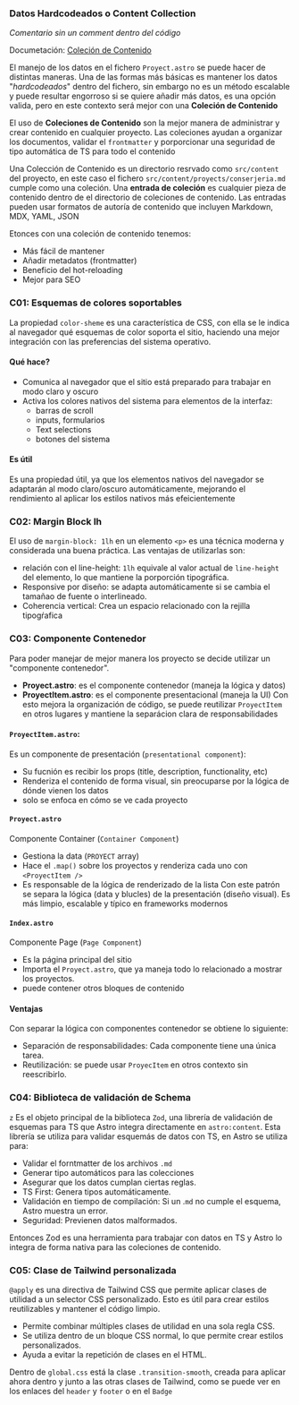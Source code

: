 ### Datos Hardcodeados o Content Collection
*Comentario sin un comment dentro del código*

Documetación: [Coleción de Contenido](https://docs.astro.build/es/guides/content-collections/)

El manejo de los datos en el fichero `Proyect.astro` se puede hacer de distintas maneras. Una de las formas más básicas es mantener los datos "*hardcodeados*" dentro del fichero, sin embargo no es un método escalable y puede resultar engorroso si se quiere añadir más datos, es una opción valida, pero en este contexto será mejor con una **Coleción de Contenido**

El uso de **Coleciones de Contenido** son la mejor manera de administrar y crear contenido en cualquier proyecto. Las coleciones ayudan a organizar los documentos, validar el `frontmatter` y porporcionar una seguridad de tipo automática de TS para todo el contenido

Una Colección de Contenido es un directorio resrvado como `src/content` del proyecto, en este caso el fichero `src/content/proyects/conserjeria.md` cumple como una coleción.
Una **entrada de coleción** es cualquier pieza de contenido dentro de el directorio de coleciones de contenido. Las entradas pueden usar formatos de autoría de contenido que incluyen Markdown, MDX, YAML, JSON

Etonces con una coleción de contenido tenemos:
- Más fácil de mantener
- Añadir metadatos (frontmatter)
- Beneficio del hot-reloading
- Mejor para SEO


### C01: Esquemas de colores soportables
La propiedad `color-sheme` es una característica de CSS, con ella se le indica al navegador qué esquemas de color soporta el sitio, haciendo una mejor integración con las preferencias del sistema operativo.

#### Qué hace?
- Comunica al navegador que el sitio está preparado para trabajar en modo claro y oscuro
- Activa los colores nativos del sistema para elementos de la interfaz: 
    - barras de scroll
    - inputs, formularios
    - Text selections
    - botones del sistema

#### Es útil
Es una propiedad útil, ya que los elementos nativos del navegador se adaptarán al modo claro/oscuro automáticamente, mejorando el rendimiento al aplicar los estilos nativos más efeicientemente

### C02: Margin Block lh
El uso de `margin-block: 1lh` en un elemento `<p>` es una técnica moderna y considerada una buena práctica.
Las ventajas de utilizarlas son:
- relación con el line-height: `1lh` equivale al valor actual de `line-height` del elemento, lo que mantiene la porporción tipográfica.
- Responsive por diseño: se adapta automáticamente si se cambia el tamañao de fuente o interlineado.
- Coherencia vertical: Crea un espacio relacionado con la rejilla tipogŕafica 

### C03: Componente Contenedor
Para poder manejar de mejor manera los proyecto se decide utilizar un "componente contenedor".
- **Proyect.astro**: es el componente contenedor (maneja la lógica y datos)
- **ProyectItem.astro**: es el componente presentacional (maneja la UI)
Con esto mejora la organización de código, se puede reutilizar `ProyectItem` en otros lugares y mantiene la separácion clara de responsabilidades

#### `ProyectItem.astro`: 
Es un componente de presentación (`presentational component`):
- Su fucnión es recibir los props (title, description, functionality, etc)
- Renderiza el contenido de forma visual, sin preocuparse por la lógica de dónde vienen los datos
- solo se enfoca en cómo se ve cada proyecto

#### `Proyect.astro`
Componente Container (`Container Component`)
- Gestiona la data (`PROYECT` array)
- Hace el `.map()` sobre los proyectos y renderiza cada uno con `<ProyectItem />`
- Es responsable de la lógica de renderizado de la lista
Con este patrón se separa la lógica (data y blucles) de la presentación (diseño visual). Es más limpio, escalable y típico en frameworks modernos

#### `Index.astro`
Componente Page (`Page Component`)
- Es la página principal del sitio
- Importa el `Proyect.astro`, que ya maneja todo lo relacionado a mostrar los proyectos.
- puede contener otros bloques de contenido

#### Ventajas
Con separar la lógica con componentes contenedor se obtiene lo siguiente:
- Separación de responsabilidades: Cada componente tiene una única tarea.
- Reutilización: se puede usar `ProyecItem` en otros contexto sin reescribirlo.


### C04: Biblioteca de validación de Schema
`z` Es el objeto principal de la biblioteca `Zod`, una librería de validación de esquemas para TS que Astro integra directamente en `astro:content`.
Esta librería se utiliza para validar esquemás de datos con TS, en Astro se utiliza para:
- Validar el forntmatter de los archivos `.md`
- Generar tipo automáticos para las colecciones
- Asegurar que los datos cumplan ciertas reglas.
- TS First: Genera tipos automáticamente.
- Validación en tiempo de compilación: Si un .`md` no cumple el esquema, Astro muestra un error.
- Seguridad: Previenen datos malformados.

Entonces Zod es una herramienta para trabajar con datos en TS y Astro lo integra de forma nativa para las coleciones de contenido.

### C05: Clase de Tailwind personalizada
`@apply` es una directiva de Tailwind CSS que permite aplicar clases de utilidad a un selector CSS personalizado. Esto es útil para crear estilos reutilizables y mantener el código limpio.
- Permite combinar múltiples clases de utilidad en una sola regla CSS.
- Se utiliza dentro de un bloque CSS normal, lo que permite crear estilos personalizados.
- Ayuda a evitar la repetición de clases en el HTML.

Dentro de `global.css` está la clase `.transition-smooth`, creada para aplicar ahora dentro y junto a las otras clases de Tailwind, como se puede ver en los enlaces del `header` y `footer` o en el `Badge`